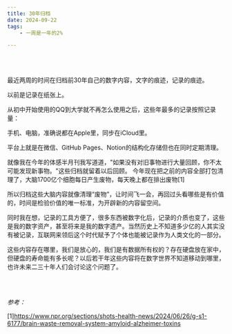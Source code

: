 ```yaml
---
title: 30年归档
date: 2024-09-22
tags: 
    - 一周是一年的2%

---
```




<br>

<br>



最近两周的时间在归档前30年自己的数字内容，文字的痕迹，记录的痕迹。

以前是记录在纸张上。

从初中开始使用的QQ到大学就不再怎么使用之后，这些年最多的记录按照记录量：

手机、电脑，准确说都在Apple里，同步在iCloud里。

平台上就是在微信、GitHub Pages、Notion的结构化存储但也在同时定期清理。

就像我在今年的体感半月刊我写道道，"如果没有对旧事物进行大量回顾，你不太可能发现新事物。"这些归档就留着以后回顾。
今年现在把之前的内容全部打包清理了，大脑1700亿个细胞每日产生废物，每天晚上都在排出废物[1]  

所以归档这些大脑内容就像清理“废物”，让时间飞一会，再回过头看哪些是有价值的，时间是检验价值的唯一标准，为开辟新的内容留空间。

同时我在想，记录的工具方便了，很多东西被数字化后，记录的介质也变了，这些是我的数字资产，甚至将来是我的数字遗产。当然历史上不知道多少亿的人其实没有被记录，互联网来领后这个时代赋予了个体也能被记录作为人类文化的一部分。

这些内容存在哪里，我们是放心的，我们是有数据所有权的？存在硬盘放在家中，但硬盘的寿命能有多长呢？以后若干年这些内容将在数字世界不知道移动到哪里，也许未来二三十年人们会讨论这个问题了。

<br>

<br>




*参考：*

[1]https://www.npr.org/sections/shots-health-news/2024/06/26/g-s1-6177/brain-waste-removal-system-amyloid-alzheimer-toxins











